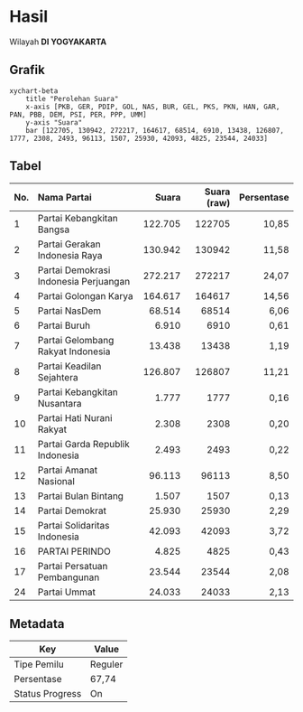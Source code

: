 # Hasil

Wilayah **DI YOGYAKARTA**

## Grafik

```mermaid
xychart-beta
    title "Perolehan Suara"
    x-axis [PKB, GER, PDIP, GOL, NAS, BUR, GEL, PKS, PKN, HAN, GAR, PAN, PBB, DEM, PSI, PER, PPP, UMM]
    y-axis "Suara"
    bar [122705, 130942, 272217, 164617, 68514, 6910, 13438, 126807, 1777, 2308, 2493, 96113, 1507, 25930, 42093, 4825, 23544, 24033]
```

## Tabel

| No. | Nama Partai                           | Suara   | Suara (raw) | Persentase |
|:--- |:------------------------------------- | -------:| -----------:| ----------:|
| 1   | Partai Kebangkitan Bangsa             | 122.705 | 122705      | 10,85      |
| 2   | Partai Gerakan Indonesia Raya         | 130.942 | 130942      | 11,58      |
| 3   | Partai Demokrasi Indonesia Perjuangan | 272.217 | 272217      | 24,07      |
| 4   | Partai Golongan Karya                 | 164.617 | 164617      | 14,56      |
| 5   | Partai NasDem                         | 68.514  | 68514       | 6,06       |
| 6   | Partai Buruh                          | 6.910   | 6910        | 0,61       |
| 7   | Partai Gelombang Rakyat Indonesia     | 13.438  | 13438       | 1,19       |
| 8   | Partai Keadilan Sejahtera             | 126.807 | 126807      | 11,21      |
| 9   | Partai Kebangkitan Nusantara          | 1.777   | 1777        | 0,16       |
| 10  | Partai Hati Nurani Rakyat             | 2.308   | 2308        | 0,20       |
| 11  | Partai Garda Republik Indonesia       | 2.493   | 2493        | 0,22       |
| 12  | Partai Amanat Nasional                | 96.113  | 96113       | 8,50       |
| 13  | Partai Bulan Bintang                  | 1.507   | 1507        | 0,13       |
| 14  | Partai Demokrat                       | 25.930  | 25930       | 2,29       |
| 15  | Partai Solidaritas Indonesia          | 42.093  | 42093       | 3,72       |
| 16  | PARTAI PERINDO                        | 4.825   | 4825        | 0,43       |
| 17  | Partai Persatuan Pembangunan          | 23.544  | 23544       | 2,08       |
| 24  | Partai Ummat                          | 24.033  | 24033       | 2,13       |


## Metadata

| Key             | Value   |
| --------------- | ------- |
| Tipe Pemilu     | Reguler |
| Persentase      | 67,74   |
| Status Progress | On      |



